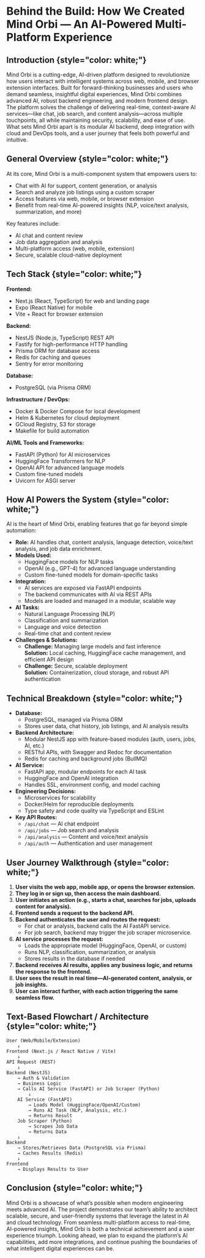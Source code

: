 # Behind the Build: How We Created Mind Orbi — An AI-Powered Multi-Platform Experience

## Introduction {style="color: white;"}

Mind Orbi is a cutting-edge, AI-driven platform designed to revolutionize how users interact with intelligent systems across web, mobile, and browser extension interfaces. Built for forward-thinking businesses and users who demand seamless, insightful digital experiences, Mind Orbi combines advanced AI, robust backend engineering, and modern frontend design. The platform solves the challenge of delivering real-time, context-aware AI services—like chat, job search, and content analysis—across multiple touchpoints, all while maintaining security, scalability, and ease of use. What sets Mind Orbi apart is its modular AI backend, deep integration with cloud and DevOps tools, and a user journey that feels both powerful and intuitive.

## General Overview {style="color: white;"}

At its core, Mind Orbi is a multi-component system that empowers users to:

- Chat with AI for support, content generation, or analysis
- Search and analyze job listings using a custom scraper
- Access features via web, mobile, or browser extension
- Benefit from real-time AI-powered insights (NLP, voice/text analysis, summarization, and more)

Key features include:
- AI chat and content review
- Job data aggregation and analysis
- Multi-platform access (web, mobile, extension)
- Secure, scalable cloud-native deployment

## Tech Stack {style="color: white;"}

**Frontend:**  
- Next.js (React, TypeScript) for web and landing page  
- Expo (React Native) for mobile  
- Vite + React for browser extension

**Backend:**  
- NestJS (Node.js, TypeScript) REST API  
- Fastify for high-performance HTTP handling  
- Prisma ORM for database access  
- Redis for caching and queues  
- Sentry for error monitoring

**Database:**  
- PostgreSQL (via Prisma ORM)

**Infrastructure / DevOps:**  
- Docker & Docker Compose for local development  
- Helm & Kubernetes for cloud deployment  
- GCloud Registry, S3 for storage  
- Makefile for build automation

**AI/ML Tools and Frameworks:**  
- FastAPI (Python) for AI microservices  
- HuggingFace Transformers for NLP  
- OpenAI API for advanced language models  
- Custom fine-tuned models  
- Uvicorn for ASGI server

## How AI Powers the System {style="color: white;"}

AI is the heart of Mind Orbi, enabling features that go far beyond simple automation:

- **Role:** AI handles chat, content analysis, language detection, voice/text analysis, and job data enrichment.
- **Models Used:**  
  - HuggingFace models for NLP tasks  
  - OpenAI (e.g., GPT-4) for advanced language understanding  
  - Custom fine-tuned models for domain-specific tasks
- **Integration:**  
  - AI services are exposed via FastAPI endpoints  
  - The backend communicates with AI via REST APIs  
  - Models are loaded and managed in a modular, scalable way
- **AI Tasks:**  
  - Natural Language Processing (NLP)  
  - Classification and summarization  
  - Language and voice detection  
  - Real-time chat and content review
- **Challenges & Solutions:**  
  - **Challenge:** Managing large models and fast inference  
    **Solution:** Local caching, HuggingFace cache management, and efficient API design  
  - **Challenge:** Secure, scalable deployment  
    **Solution:** Containerization, cloud storage, and robust API authentication

## Technical Breakdown {style="color: white;"}

- **Database:**  
  - PostgreSQL, managed via Prisma ORM  
  - Stores user data, chat history, job listings, and AI analysis results
- **Backend Architecture:**  
  - Modular NestJS app with feature-based modules (auth, users, jobs, AI, etc.)  
  - RESTful APIs, with Swagger and Redoc for documentation  
  - Redis for caching and background jobs (BullMQ)
- **AI Service:**  
  - FastAPI app, modular endpoints for each AI task  
  - HuggingFace and OpenAI integration  
  - Handles SSL, environment config, and model caching
- **Engineering Decisions:**  
  - Microservices for scalability  
  - Docker/Helm for reproducible deployments  
  - Type safety and code quality via TypeScript and ESLint
- **Key API Routes:**  
  - `/api/chat` — AI chat endpoint  
  - `/api/jobs` — Job search and analysis  
  - `/api/analysis` — Content and voice/text analysis  
  - `/api/auth` — Authentication and user management

## User Journey Walkthrough {style="color: white;"}

1. **User visits the web app, mobile app, or opens the browser extension.**
2. **They log in or sign up, then access the main dashboard.**
3. **User initiates an action (e.g., starts a chat, searches for jobs, uploads content for analysis).**
4. **Frontend sends a request to the backend API.**
5. **Backend authenticates the user and routes the request:**
   - For chat or analysis, backend calls the AI FastAPI service.
   - For job search, backend may trigger the job scraper microservice.
6. **AI service processes the request:**
   - Loads the appropriate model (HuggingFace, OpenAI, or custom)
   - Runs NLP, classification, summarization, or analysis
   - Stores results in the database if needed
7. **Backend receives AI results, applies any business logic, and returns the response to the frontend.**
8. **User sees the result in real time—AI-generated content, analysis, or job insights.**
9. **User can interact further, with each action triggering the same seamless flow.**

## Text-Based Flowchart / Architecture {style="color: white;"}

```
User (Web/Mobile/Extension)
    ↓
Frontend (Next.js / React Native / Vite)
    ↓
API Request (REST)
    ↓
Backend (NestJS)
    → Auth & Validation
    → Business Logic
    → Calls AI Service (FastAPI) or Job Scraper (Python)
        ↓
    AI Service (FastAPI)
        → Loads Model (HuggingFace/OpenAI/Custom)
        → Runs AI Task (NLP, Analysis, etc.)
        → Returns Result
    Job Scraper (Python)
        → Scrapes Job Data
        → Returns Data
    ↓
Backend
    → Stores/Retrieves Data (PostgreSQL via Prisma)
    → Caches Results (Redis)
    ↓
Frontend
    → Displays Results to User
```

## Conclusion {style="color: white;"}

Mind Orbi is a showcase of what’s possible when modern engineering meets advanced AI. The project demonstrates our team’s ability to architect scalable, secure, and user-friendly systems that leverage the latest in AI and cloud technology. From seamless multi-platform access to real-time, AI-powered insights, Mind Orbi is both a technical achievement and a user experience triumph. Looking ahead, we plan to expand the platform’s AI capabilities, add more integrations, and continue pushing the boundaries of what intelligent digital experiences can be.

